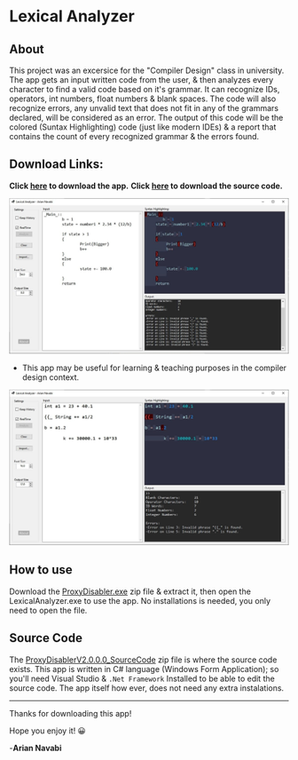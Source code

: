 # Lexical Analyzer

## About
This project was an excersice for the "Compiler Design" class in university.
The app gets an input written code from the user, & then analyzes every character to find a valid code based on it's grammar. It can recognize IDs, operators, int numbers, float numbers & blank spaces. The code will also recognize errors, any unvalid text that does not fit in any of the grammars declared, will be considered as an error.
The output of this code will be the colored (Suntax Highlighting) code (just like modern IDEs) & a report that contains the count of every recognized grammar & the errors found.

## Download Links:
**Click [here](https://github.com/ariannavabi/WindowsUtilities/raw/main/Proxy%20Disabler/ProxyDisabler.exe) to download the app.**
**Click [here](https://github.com/ariannavabi/WindowsUtilities/raw/main/Proxy%20Disabler/ProxyDisabler.exe) to download the source code.**

![Here's how the app looks!](https://github.com/ariannavabi/PersonalProjects/blob/main/Lexical%20Analyzer/Screenshot1_LexicalAnalyzer.jpg?raw=true)

- This app may be useful for learning & teaching purposes in the compiler design context.







![Here's how the app looks!](https://github.com/ariannavabi/PersonalProjects/blob/main/Lexical%20Analyzer/Screenshot2_LexicalAnalyzer.jpg?raw=true)


## How to use  
  Download the [ProxyDisabler.exe](https://github.com/ariannavabi/WindowsUtilities/raw/main/Proxy%20Disabler/ProxyDisabler.exe) zip file & extract it, then open the LexicalAnalyzer.exe to use the app. No installations is needed, you only need to open the file.


## Source Code
  The [ProxyDisablerV2.0.0.0_SourceCode](https://github.com/ariannavabi/WindowsUtilities/tree/main/Proxy%20Disabler/ProxyDisablerV2.0.0.0_SourceCode) zip file is where the source code exists. This app is written in C# language (Windows Form Application); so you'll need Visual Studio & `.Net Framework` Installed to be able to edit the source code. The app itself how ever, does not need any extra instalations.

---

Thanks for downloading this app!


Hope you enjoy it! 😀
 
 
 -**Arian Navabi**
